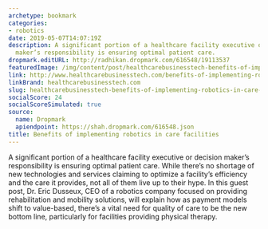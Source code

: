 ```yaml
---
archetype: bookmark
categories:
- robotics
date: 2019-05-07T14:07:19Z
description: A significant portion of a healthcare facility executive or decision
  maker’s responsibility is ensuring optimal patient care.
dropmark.editURL: http://radhikan.dropmark.com/616548/19113537
featuredImage: /img/content/post/healthcarebusinesstech-benefits-of-implementing-robotics-in-care-facilities.jpg
link: http://www.healthcarebusinesstech.com/benefits-of-implementing-robotics-in-care-facilities/
linkBrand: healthcarebusinesstech.com
slug: healthcarebusinesstech-benefits-of-implementing-robotics-in-care-facilities
socialScore: 24
socialScoreSimulated: true
source:
  name: Dropmark
  apiendpoint: https://shah.dropmark.com/616548.json
title: Benefits of implementing robotics in care facilities
---
```

A significant portion of a healthcare facility executive or decision maker’s responsibility is ensuring optimal patient care. While there’s no shortage of new technologies and services claiming to optimize a facility’s efficiency and the care it provides, not all of them live up to their hype. In this guest post, Dr. Eric Dusseux, CEO of a robotics company focused on providing rehabilitation and mobility solutions, will explain how as payment models shift to value-based, there’s a vital need for quality of care to be the new bottom line, particularly for facilities providing physical therapy.

